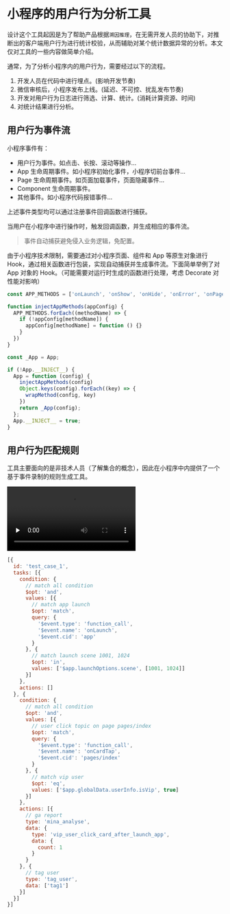 # 小程序的用户行为分析工具

设计这个工具起因是为了帮助产品根据`溯因推理`，在无需开发人员的协助下，对推断出的客户端用户行为进行统计校验，从而辅助对某个统计数据异常的分析。本文仅对工具的一些内容做简单介绍。

通常，为了分析小程序内的用户行为，需要经过以下的流程。

1. 开发人员在代码中进行埋点。(影响开发节奏)
2. 微信审核后，小程序发布上线。(延迟、不可控、扰乱发布节奏)
3. 开发对用户行为日志进行筛选、计算、统计。(消耗计算资源、时间)
4. 对统计结果进行分析。

## 用户行为事件流

小程序事件有：

- 用户行为事件。如点击、长按、滚动等操作...
- App 生命周期事件。如小程序初始化事件，小程序切前台事件...
- Page 生命周期事件。如页面加载事件，页面隐藏事件...
- Component 生命周期事件。
- 其他事件。如小程序代码报错事件...

上述事件类型均可以通过注册事件回调函数进行捕获。

当用户在小程序中进行操作时，触发回调函数，并生成相应的事件流。

> 事件自动捕获避免侵入业务逻辑，免配置。

由于小程序技术限制，需要通过对小程序页面、组件和 App 等原生对象进行 Hook，通过相关函数进行包装，实现自动捕获并生成事件流。下面简单举例了对 App 对象的 Hook。（可能需要对运行时生成的函数进行处理，考虑 Decorate 对性能对影响）

```javascript
const APP_METHODS = ['onLaunch', 'onShow', 'onHide', 'onError', 'onPageNotFound', 'onUnhandledRejection', 'onThemeChange']

function injectAppMethods(appConfig) {
  APP_METHODS.forEach((methodName) => {
    if (!appConfig[methodName]) {
      appConfig[methodName] = function () {}
    }
  })
}

const _App = App;

if (!App.__INJECT__) {
  App = function (config) {
    injectAppMethods(config)
    Object.keys(config).forEach((key) => {
      wrapMethod(config, key)
    })
    return _App(config);
  };
  App.__INJECT__ = true;
}

```

## 用户行为匹配规则

工具主要面向的是非技术人员（了解集合的概念），因此在小程序中内提供了一个基于事件录制的规则生成工具。

<video id="video" controls="" preload="none">
    <source id="mp4" src="./analyse_tool.mp4" type="video/mp4"></source>
</video>

```javascript
[{
  id: 'test_case_1',
  tasks: [{
    condition: {
      // match all condition
      $opt: 'and',
      values: [{
        // match app launch
        $opt: 'match',
        query: {
          '$event.type': 'function_call',
          '$event.name': 'onLaunch',
          '$event.cid': 'app'
        }
      }, {
        // match launch scene 1001, 1024
        $opt: 'in',
        values: ['$app.launchOptions.scene', [1001, 1024]]
      }]
    },
    actions: []
  }, {
    condition: {
      // match all condition
      $opt: 'and',
      values: [{
        // user click topic on page pages/index
        $opt: 'match',
        query: {
          '$event.type': 'function_call',
          '$event.name': 'onCardTap',
          '$event.cid': 'pages/index'
        }
      }, {
        // match vip user
        $opt: 'eq',
        values: ['$app.globalData.userInfo.isVip', true]
      }]
    },
    actions: [{
      // ga report
      type: 'mina_analyse',
      data: {
        type: 'vip_user_click_card_after_launch_app',
        data: {
          count: 1
        }
      }
    }, {
      // tag user
      type: 'tag_user',
      data: ['tag1']
    }]
  }]
}]

```